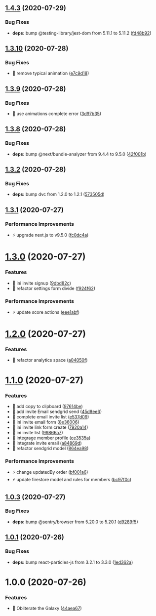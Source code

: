 ## [1.4.3](https://github.com/sentrei/sentrei/compare/v1.4.2...v1.4.3) (2020-07-29)

### Bug Fixes

- **deps:** bump @testing-library/jest-dom from 5.11.1 to 5.11.2 ([fd48b92](https://github.com/sentrei/sentrei/commit/fd48b92ceb9a59cbe82605cc8bab5ff204a4d2b8))

## [1.3.10](https://github.com/sentrei/sentrei/compare/v1.3.9...v1.3.10) (2020-07-28)

### Bug Fixes

- 🐛 remove typical animation ([e7c9d18](https://github.com/sentrei/sentrei/commit/e7c9d18afce06290ab959707306cc7f9de599085))

## [1.3.9](https://github.com/sentrei/sentrei/compare/v1.3.8...v1.3.9) (2020-07-28)

### Bug Fixes

- 🐛 use animations complete error ([3d97b35](https://github.com/sentrei/sentrei/commit/3d97b35f8f0ad6235ce05be2f7b7819d4de9deb4))

## [1.3.8](https://github.com/sentrei/sentrei/compare/v1.3.7...v1.3.8) (2020-07-28)

### Bug Fixes

- **deps:** bump @next/bundle-analyzer from 9.4.4 to 9.5.0 ([42f001b](https://github.com/sentrei/sentrei/commit/42f001b623282e2056acf2df8162c7ff9cb2cdf7))

## [1.3.2](https://github.com/sentrei/sentrei/compare/v1.3.1...v1.3.2) (2020-07-28)

### Bug Fixes

- **deps:** bump dvc from 1.2.0 to 1.2.1 ([573505d](https://github.com/sentrei/sentrei/commit/573505d25c8af1cf1d3636ec5171a7225eeca2d0))

## [1.3.1](https://github.com/sentrei/sentrei/compare/v1.3.0...v1.3.1) (2020-07-27)

### Performance Improvements

- ⚡️ upgrade next.js to v9.5.0 ([fc0dc4a](https://github.com/sentrei/sentrei/commit/fc0dc4ab4721474d5938400ad4ec871da62e84cf))

# [1.3.0](https://github.com/sentrei/sentrei/compare/v1.2.0...v1.3.0) (2020-07-27)

### Features

- 🎸 ini invite signup ([9dbd82c](https://github.com/sentrei/sentrei/commit/9dbd82c341717654979ba55055dd1611cf5d27af))
- 🎸 refactor settings form divide ([f924f62](https://github.com/sentrei/sentrei/commit/f924f625a5da3fa216cdcdb7d2c5aad1e060e51a))

### Performance Improvements

- ⚡️ update score actions ([eee1abf](https://github.com/sentrei/sentrei/commit/eee1abffa42f7ba8196bacebae3c5ffb724e885c))

# [1.2.0](https://github.com/sentrei/sentrei/compare/v1.1.0...v1.2.0) (2020-07-27)

### Features

- 🎸 refactor analytics space ([a04050f](https://github.com/sentrei/sentrei/commit/a04050f6a8ec7d59f240724ab41ca46c2873674a))

# [1.1.0](https://github.com/sentrei/sentrei/compare/v1.0.3...v1.1.0) (2020-07-27)

### Features

- 🎸 add copy to clipboard ([97614be](https://github.com/sentrei/sentrei/commit/97614be53c42d6c73fa65636efdc239ed9ad74c1))
- 🎸 add invite Email sendgrid send ([45d8ee6](https://github.com/sentrei/sentrei/commit/45d8ee6359045e5ec83dc08f4b293d9540bca918))
- 🎸 complete email invite list ([e537d09](https://github.com/sentrei/sentrei/commit/e537d095ec8f5192c4ad88480e02f6432a458c9c))
- 🎸 ini invite email form ([8e36006](https://github.com/sentrei/sentrei/commit/8e360067c0121307a5d66a5da8d7caf68a831b85))
- 🎸 ini invite link form create ([7920a14](https://github.com/sentrei/sentrei/commit/7920a14af8c33db36e7a6b509df759751a6d55dc))
- 🎸 ini invite list ([99866a7](https://github.com/sentrei/sentrei/commit/99866a7ff59725439c9e48d6444072318c9c164c))
- 🎸 integrage member profile ([ce3535a](https://github.com/sentrei/sentrei/commit/ce3535ad14f1c7962f26015389ee070b61da30f4))
- 🎸 integrate invite email ([a84869d](https://github.com/sentrei/sentrei/commit/a84869d6f8e4404f00e4333b00ee8ebebe111d41))
- 🎸 refactor sendgrid model ([864ea98](https://github.com/sentrei/sentrei/commit/864ea98e341e1fac63ff6cb63d824d0dc0f554a2))

### Performance Improvements

- ⚡️ change updatedBy order ([bf001a6](https://github.com/sentrei/sentrei/commit/bf001a63e3f31ca4201a049dfcfd68447b333a07))
- ⚡️ update firestore model and rules for members ([bc97f0c](https://github.com/sentrei/sentrei/commit/bc97f0ca6a4477157f2f7631ffe2e0904bcd4f98))

## [1.0.3](https://github.com/sentrei/sentrei/compare/v1.0.2...v1.0.3) (2020-07-27)

### Bug Fixes

- **deps:** bump @sentry/browser from 5.20.0 to 5.20.1 ([d9289f5](https://github.com/sentrei/sentrei/commit/d9289f51d9ac0531bd6ccb7146a94b6df84f7f21))

## [1.0.1](https://github.com/sentrei/sentrei/compare/v1.0.0...v1.0.1) (2020-07-26)

### Bug Fixes

- **deps:** bump react-particles-js from 3.2.1 to 3.3.0 ([1ed362a](https://github.com/sentrei/sentrei/commit/1ed362a7396ae8f42594b5ce8ec0e7ad1fa00a54))

# 1.0.0 (2020-07-26)

### Features

- 🎸 Obliterate the Galaxy ([44aea67](https://github.com/sentrei/sentrei/commit/44aea67594ed84da326a55ca9a267be122137633))
